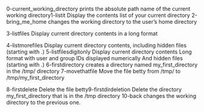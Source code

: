0-current_working_directory prints the absolute path name of the current working directory1-listit Display the contents list of your current directory
2-bring_me_home changes the working directory to the user’s home directory

3-listfiles Display current directory contents in a long format

4-listmorefiles Display current directory contents, including hidden files (starting with .)
5-listfilesdigitonly Display current directory contents
Long format
with user and group IDs displayed numerically
And hidden files (starting with .)
6-firstdirectory creates a directory named my_first_directory in the /tmp/ directory
7-movethatfile Move the file betty from /tmp/ to /tmp/my_first_directory

8-firstdelete Delete the file betty9-firstdirdeletion Delete the directory my_first_directory that is in the /tmp directory
10-back  changes the working directory to the previous one.